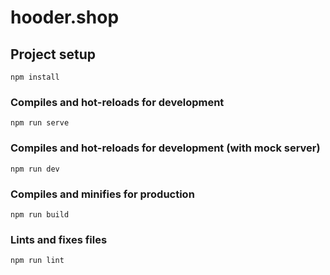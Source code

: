 # hooder.shop

## Project setup
```
npm install
```

### Compiles and hot-reloads for development
```
npm run serve
```

### Compiles and hot-reloads for development (with mock server)
```
npm run dev
```

### Compiles and minifies for production
```
npm run build
```

### Lints and fixes files
```
npm run lint
```

